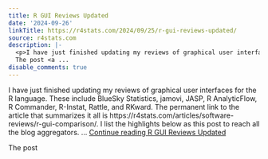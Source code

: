 ```yaml
---
title: R GUI Reviews Updated
date: '2024-09-26'
linkTitle: https://r4stats.com/2024/09/25/r-gui-reviews-updated/
source: r4stats.com
description: |-
  <p>I have just finished updating my reviews of graphical user interfaces for the R language. These include BlueSky Statistics, jamovi, JASP, R AnalyticFlow, R Commander, R-Instat, Rattle, and RKward. The permanent link to the article that summarizes it all is https://r4stats.com/articles/software-reviews/r-gui-comparison/. I list the highlights below as this post to reach all the blog aggregators. &#8230; <a href="https://r4stats.com/2024/09/25/r-gui-reviews-updated/" class="more-link">Continue reading <span class="screen-reader-text">R GUI Reviews Updated</span></a></p>
  The post <a ...
disable_comments: true
---
```

<p>I have just finished updating my reviews of graphical user interfaces for the R language. These include BlueSky Statistics, jamovi, JASP, R AnalyticFlow, R Commander, R-Instat, Rattle, and RKward. The permanent link to the article that summarizes it all is https://r4stats.com/articles/software-reviews/r-gui-comparison/. I list the highlights below as this post to reach all the blog aggregators. &#8230; <a href="https://r4stats.com/2024/09/25/r-gui-reviews-updated/" class="more-link">Continue reading <span class="screen-reader-text">R GUI Reviews Updated</span></a></p>
The post <a ...